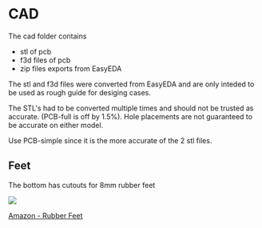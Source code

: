 # CAD

The cad folder contains

- stl of pcb
- f3d files of pcb
- zip files exports from EasyEDA

The stl and f3d files were converted from EasyEDA and are only inteded to be used as rough guide for desiging cases. 

The STL's had to be converted multiple times and should not be trusted as accurate. (PCB-full is off by 1.5%). Hole placements are not guaranteed to be accurate on either model. 

Use PCB-simple since it is the more accurate of the 2 stl files. 

## Feet

The bottom has cutouts for 8mm rubber feet

![](https://imgur.com/ZBW0tzn.png)

[Amazon - Rubber Feet](https://www.amazon.com/gp/product/B07G86DL1L/ref=ppx_yo_dt_b_asin_title_o00_s00?ie=UTF8&psc=1)
